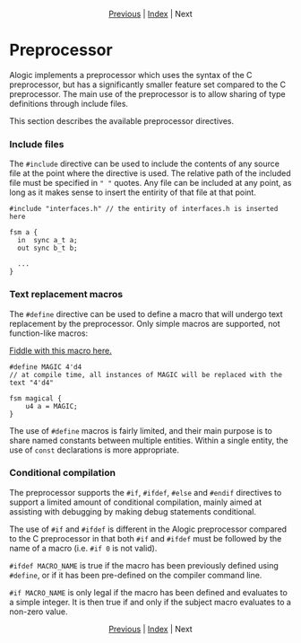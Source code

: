 <p align="center">
<a href="interop.md">Previous</a> |
<a href="index.md">Index</a> |
Next
</p>

# Preprocessor

Alogic implements a preprocessor which uses the syntax of the C preprocessor,
but has a significantly smaller feature set compared to the C preprocessor. The
main use of the preprocessor is to allow sharing of type definitions through
include files.

This section describes the available preprocessor directives.

### Include files

The `#include` directive can be used to include the contents of any source file
at the point where the directive is used. The relative path of the included file
must be specified in `" "` quotes. Any file can be included at any point, as
long as it makes sense to insert the entirity of that file at that point.

```
#include "interfaces.h" // the entirity of interfaces.h is inserted here

fsm a {
  in  sync a_t a;
  out sync b_t b;

  ...
}
```

### Text replacement macros

The `#define` directive can be used to define a macro that will undergo text
replacement by the preprocessor. Only simple macros are supported, not
function-like macros:

<a href="http://afiddle.argondesign.com/?example=preproc_macros.alogic">Fiddle with this macro here.</a>

```
#define MAGIC 4'd4
// at compile time, all instances of MAGIC will be replaced with the text "4'd4"

fsm magical {
    u4 a = MAGIC;
}
```

The use of `#define` macros is fairly limited, and their main purpose is to
share named constants between multiple entities. Within a single entity, the use
of `const` declarations is more appropriate.

### Conditional compilation

The preprocessor supports the `#if`, `#ifdef`, `#else` and `#endif` directives
to support a limited amount of conditional compilation, mainly aimed at
assisting with debugging by making debug statements conditional.

The use of `#if` and `#ifdef` is different in the Alogic preprocessor compared
to the C preprocessor in that both `#if` and `#ifdef` must be followed by the
name of a macro (i.e. `#if 0` is not valid).

`#ifdef MACRO_NAME` is true if the macro has been previously defined using
`#define`, or if it has been pre-defined on the compiler command line.

`#if MACRO_NAME` is only legal if the macro has been defined and evaluates to a
simple integer. It is then true if and only if the subject macro evaluates to a
non-zero value.

<p align="center">
<a href="interop.md">Previous</a> |
<a href="index.md">Index</a> |
Next
</p>
